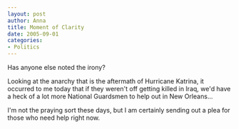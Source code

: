 ```yaml
--- 
layout: post
author: Anna
title: Moment of Clarity
date: 2005-09-01
categories: 
- Politics
---
```


Has anyone else noted the irony?

Looking at the anarchy that is the aftermath of Hurricane Katrina, it occurred to me today that if they weren't off getting killed in Iraq, we'd have a heck of a lot more National Guardsmen to help out in New Orleans...

I'm not the praying sort these days, but I am certainly sending out a plea for those who need help right now.